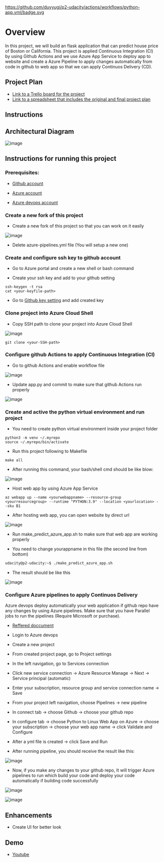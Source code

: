 https://github.com/duyyugi/p2-udacity/actions/workflows/python-app.yml/badge.svg

# Overview

In this project, we will build an flask application that can predict house price of Boston or California. This project is applied Continuous Integration (CI) by using Github Actions and we use Azure App Service to deploy app to website and create a Azure Pipeline to apply changes automatically from code in github to web app so that we can apply Continuos Delivery (CD).

## Project Plan

* [Link to a Trello board for the project](https://trello.com/b/sachbUu9/p2-udacity)
* [Link to a spreadsheet that includes the original and final project plan](https://docs.google.com/spreadsheets/d/1VS6FavzHqJ2QgfqKAtlMbNunuqqQ5wceTRKVGWMbJgI/edit?usp=sharing)

## Instructions

## Architectural Diagram

![image](https://user-images.githubusercontent.com/35824913/209519200-e645e3e5-09ad-40bb-b229-aa78278479d9.png)


## Instructions for running this project

### Prerequisites:

* [Github account](https://github.com/)

* [Azure account](https://azure.microsoft.com/en-us/)

* [Azure devops account](https://dev.azure.com/f)

### Create a new fork of this project

* Create a new fork of this project so that you can work on it easily

![image](https://user-images.githubusercontent.com/35824913/209524110-d0a5882a-fd6b-474a-916f-ca0acf1d9931.png)

* Delete azure-pipelines.yml file (You will setup a new one)

### Create and configure ssh key to github account

* Go to Azure portal and create a new shell or bash command

* Create your ssh key and add to your github setting

```
ssh-keygen -t rsa
cat <your-keyfile-path>
```
* Go to [Github key setting](https://github.com/settings/keys) and add created key

### Clone project into Azure Cloud Shell

* Copy SSH path to clone your project into Azure Cloud Shell

![image](https://user-images.githubusercontent.com/35824913/209527012-240c94d8-5fc1-4ba2-aa25-5cac589e9fa6.png)

```
git clone <your-SSH-path>
```

### Configure github Actions to apply Continuous Integration (CI)

* Go to github Actions and enable workflow file

![image](https://user-images.githubusercontent.com/35824913/209563033-5acf9324-8404-4384-b6c4-222647bfdf34.png)

* Update app.py and commit to make sure that github Actions run properly

![image](https://user-images.githubusercontent.com/35824913/209563249-5f9f8058-0aaf-4e64-8d83-a833ac530e66.png)

### Create and active the python virtual environment and run project

* You need to create python virtual environment inside your project folder

```
python3 -m venv ~/.myrepo
source ~/.myrepo/bin/activate
```

* Run this project following to Makefile

```
make all
```
- After running this command, your bash/shell cmd should be like blow:

![image](https://user-images.githubusercontent.com/35824913/209558658-7ccfa8d0-a441-4f3d-a87b-0b44db6ad2f3.png)

* Host web app by using Azure App Service

```
az webapp up --name <yourwebappname> --resource-group <yourresourcegroup> --runtime "PYTHON:3.9" --location <yourlocation> --sku B1
```
- After hosting web app, you can open website by direct url

![image](https://user-images.githubusercontent.com/35824913/209563357-9048f9c1-5914-4bac-bdfc-9abb39534fe5.png)

* Run make_predict_azure_app.sh to make sure that web app are working properly

- You need to change yourappname in this file (the second line from bottom)

```bash
udacity@p2-udacity:~$ ./make_predict_azure_app.sh
```

- The result should be like this

![image](https://user-images.githubusercontent.com/35824913/209604933-459cf2b1-3023-4d2d-8ae9-d5e2f3ba81d9.png)

### Configure Azure pipelines to apply Continuos Delivery

Azure devops deploy automatically your web application if github repo have any changes by using Azure pipelines.
Make sure that you have Parallel jobs to run the pipelines (Require Microsoft or purchase).

* [Reffered doccument](https://learn.microsoft.com/en-us/azure/devops/pipelines/ecosystems/python-webapp?view=azure-devops)

* Login to Azure devops

* Create a new project

* From created project page, go to Project settings

* In the left navigation, go to Services connection

* Click new service connection -> Azure Resource Manage -> Next -> Service principal (automatic)

* Enter your subscription, resource group and service connection name -> Save

* From your project left navigation, choose Pipelines -> new pipeline

* In connect tab -> choose Github -> choose your github repo

* In configure tab -> choose Python to Linux Web App on Azure -> choose your subscription -> choose your web app name -> click Validate and Configure

* After a yml file is created -> click Save and Run

* After running pipeline, you should receive the result like this:

![image](https://user-images.githubusercontent.com/35824913/209603221-308fc2bf-a526-4ee8-bc96-6f0bc69a972d.png)


* Now, if you make any changes to your github repo, It will trigger Azure pipelines to run which build your code and deploy your code automatically if building code successfully

![image](https://user-images.githubusercontent.com/35824913/209605909-aa29e06a-0fa3-436e-bfdf-84d530da0962.png)

![image](https://user-images.githubusercontent.com/35824913/209605792-d748fda2-2956-4093-ae8e-2e22307647a8.png)

## Enhancements

* Create UI for better look

## Demo 

* [Youtube](https://youtu.be/G0X44vP6qFc)